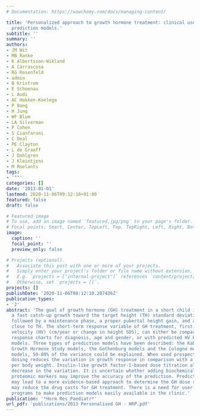 ```yaml
---
# Documentation: https://wowchemy.com/docs/managing-content/

title: 'Personalized approach to growth hormone treatment: clinical use of growth
  prediction models.'
subtitle: ''
summary: ''
authors:
- JM Wit
- MB Ranke
- K Albertsson-Wikland
- A Carrascosa
- RG Rosenfeld
- admin
- B Kristrom
- E Schoenau
- L Audi
- AC Hokken-Koelega
- P Bang
- H Jung
- WF Blum
- LA Silverman
- P Cohen
- S Cianfarani
- C Deal
- PE Clayton
- L de Graaff
- J Dahlgren
- J Kleintjens
- M Roelants
tags:
- '""'
categories: []
date: '2013-01-01'
lastmod: 2020-11-06T09:12:10+01:00
featured: false
draft: false

# Featured image
# To use, add an image named `featured.jpg/png` to your page's folder.
# Focal points: Smart, Center, TopLeft, Top, TopRight, Left, Right, BottomLeft, Bottom, BottomRight.
image:
  caption: ''
  focal_point: ''
  preview_only: false

# Projects (optional).
#   Associate this post with one or more of your projects.
#   Simply enter your project's folder or file name without extension.
#   E.g. `projects = ["internal-project"]` references `content/project/deep-learning/index.md`.
#   Otherwise, set `projects = []`.
projects: []
publishDate: '2020-11-06T08:12:10.287436Z'
publication_types:
- '2'
abstract: 'The goal of growth hormone (GH) treatment in a short child is to attain
  a fast catch-up growth toward the target height (TH) standard deviation score (SDS),
  followed by a maintenance phase, a proper pubertal height gain, and an adult height
  close to TH. The short-term response variable of GH treatment, first-year height
  velocity (HV) (cm/year or change in height SDS), can either be compared with GH
  response charts for diagnosis, age and gender, or with predicted HV based on prediction
  models. Three types of prediction models have been described: the Kabi International
  Growth Hormone Study models, the Gothenburg models and the Cologne model. With these
  models, 50-80% of the variance could be explained. When used prospectively, individualized
  dosing reduces the variation in growth response in comparison with a fixed dose
  per body weight. Insulin-like growth factor-I-based dose titration also led to a
  decrease in the variation. It is uncertain whether adding biochemical, genetic or
  proteomic markers may improve the accuracy of the prediction. Prediction models
  may lead to a more evidence-based approach to determine the GH dose regimen and
  may reduce the drug costs for GH treatment. There is a need for user-friendly software
  programs to make prediction models easily available in the clinic.'
publication: '*Horm Res Paediatr*'
url_pdf: 'publications/2013 Personalised GH - HRP.pdf'
---
```

